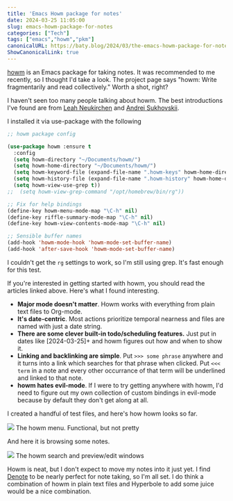 ```yaml
---
title: 'Emacs Howm package for notes'
date: 2024-03-25 11:05:00
slug: emacs-howm-package-for-notes
categories: ["Tech"]
tags: ["emacs","howm","pkm"]
canonicalURL: https://baty.blog/2024/03/the-emacs-howm-package-for-notes
ShowCanonicalLink: true
---
```



[howm](https://github.com/kaorahi/howm) is an Emacs package for taking notes. It was recommended to me recently, so I thought I'd take a look. The project page says "howm: Write fragmentarily and read collectively." Worth a shot, right?

I haven't seen too many people talking about howm. The best introductions I've found are from [Leah Neukirchen](https://leahneukirchen.org/blog/archive/2022/03/note-taking-in-emacs-with-howm.html) and [Andrei Sukhovskii](https://github.com/Emacs101/howm-manual/blob/main/Eng.md).

I installed it via use-package with the following

```lisp
;; howm package config

(use-package howm :ensure t
  :config
  (setq howm-directory "~/Documents/howm/")
  (setq howm-home-directory "~/Documents/howm/")
  (setq howm-keyword-file (expand-file-name ".howm-keys" howm-home-directory))
  (setq howm-history-file (expand-file-name ".howm-history" howm-home-directory))
  (setq howm-view-use-grep t))
;;  (setq howm-view-grep-command "/opt/homebrew/bin/rg"))

;; Fix for help bindings
(define-key howm-menu-mode-map "\C-h" nil)
(define-key riffle-summary-mode-map "\C-h" nil)
(define-key howm-view-contents-mode-map "\C-h" nil)

;; Sensible buffer names
(add-hook 'howm-mode-hook 'howm-mode-set-buffer-name)
(add-hook 'after-save-hook 'howm-mode-set-buffer-name)
```

I couldn't get the `rg` settings to work, so I'm still using grep. It's fast enough for this test.

If you're interested in getting started with howm, you should read the articles linked above. Here's what I found interesting.

- **Major mode doesn't matter**. Howm works with everything from plain text files to Org-mode.
- **It's date-centric**. Most actions prioritize temporal nearness and files are named with just a date string.
- **There are some clever built-in todo/scheduling features.** Just put in dates like [2024-03-25]+ and howm figures out how and when to show it.
- **Linking and backlinking are simple**. Put `>>> some phrase` anywhere and it turns into a link which searches for that phrase when clicked. Put `<<< term` in a note and every other occurrance of that term will be underlined and linked to that note.
- **howm hates evil-mode**. If I were to try getting anywhere with howm, I'd need to figure out my own collection of custom bindings in evil-mode because by default they don't get along at all.

I created a handful of test files, and here's how howm looks so far.

![](/img/2024/03/20240325-howm-menu.webp)
The howm menu. Functional, but not pretty

And here it is browsing some notes.

![](/img/2024/03/20240325-howm-search.webp)
The howm search and preview/edit windows

Howm is neat, but I don't expect to move my notes into it just yet. I find [Denote](https://protesilaos.com/emacs/denote) to be nearly perfect for note taking, so I'm all set. I do think a combination of howm in plain text files and Hyperbole to add some juice would be a nice combination.


